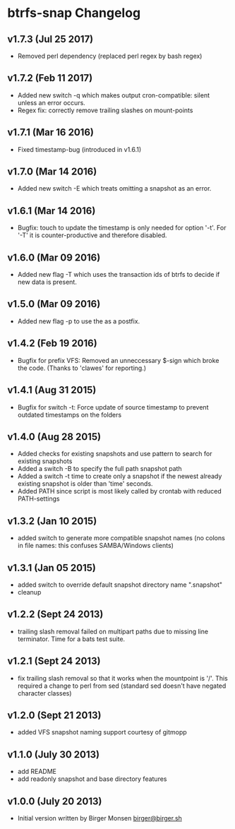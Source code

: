 # btrfs-snap Changelog
## v1.7.3 (Jul 25 2017)
* Removed perl dependency (replaced perl regex by bash regex)

## v1.7.2 (Feb 11 2017)
* Added new switch -q which makes output cron-compatible: silent unless an error occurs.
* Regex fix: correctly remove trailing slashes on mount-points

## v1.7.1 (Mar 16 2016)
* Fixed timestamp-bug (introduced in v1.6.1)

## v1.7.0 (Mar 14 2016)
* Added new switch -E which treats omitting a snapshot as an error.

## v1.6.1 (Mar 14 2016)
* Bugfix: touch to update the timestamp is only needed for option '-t'.
  For '-T' it is counter-productive and therefore disabled.

## v1.6.0 (Mar 09 2016)
* Added new flag -T which uses the transaction ids of btrfs to decide if new data is present.

## v1.5.0 (Mar 09 2016)
* Added new flag -p to use the <prefix> as a postfix.

## v1.4.2 (Feb 19 2016)
* Bugfix for prefix VFS: Removed an unneccessary $-sign which broke the code. (Thanks to 'clawes' for reporting.)

## v1.4.1 (Aug 31 2015)
* Bugfix for switch -t: Force update of source timestamp to prevent outdated timestamps on the folders

## v1.4.0 (Aug 28 2015)
* Added checks for existing snapshots and use pattern to search for existing snapshots
* Added a switch -B to specify the full path snapshot path
* Added a switch -t time to create only a snapshot if the newest already existing snapshot is older than 'time' seconds.
* Added PATH since script is most likely called by crontab with reduced PATH-settings

## v1.3.2 (Jan 10 2015)
* added switch to generate more compatible snapshot names
  (no colons in file names: this confuses SAMBA/Windows clients)

## v1.3.1 (Jan 05 2015)

* added switch to override default snapshot directory name ".snapshot"
* cleanup

## v1.2.2 (Sept 24 2013)

* trailing slash removal failed on multipart paths due to missing line
  terminator.  Time for a bats test suite.

## v1.2.1 (Sept 24 2013)

* fix trailing slash removal so that it works when the mountpoint is '/'.
  This required a change to perl from sed (standard sed doesn't have negated
  character classes)

## v1.2.0 (Sept 21 2013)

* added VFS snapshot naming support courtesy of gitmopp

## v1.1.0 (July 30 2013)

* add README
* add readonly snapshot and base directory features

## v1.0.0 (July 20 2013)

* Initial version written by Birger Monsen <birger@birger.sh>
